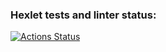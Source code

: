 ### Hexlet tests and linter status:
[![Actions Status](https://github.com/Katyakov-777/frontend-project-lvl3/workflows/hexlet-check/badge.svg)](https://github.com/Katyakov-777/frontend-project-lvl3/actions)